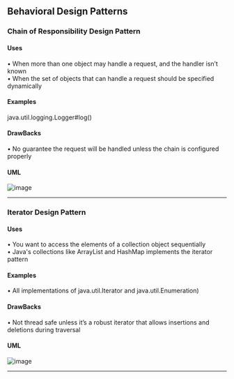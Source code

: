 ## Behavioral Design Patterns 

### Chain of Responsibility Design Pattern 
#### Uses 
• When more than one object may handle a
request, and the handler isn’t known <br /> 
• When the set of objects that can handle a
request should be specified dynamically<br /> 
#### Examples 
java.util.logging.Logger#log()
#### DrawBacks
• No guarantee the request will be handled
unless the chain is configured properly
#### UML 
![image](https://user-images.githubusercontent.com/60134186/173256099-858d671b-93de-4eca-a416-ac0187312fcb.png)
 <hr/>

### Iterator Design Pattern 
#### Uses 
• You want to access the elements of a
collection object sequentially<br />
• Java's collections like ArrayList and
HashMap implements the iterator pattern<br />
#### Examples 
• All implementations of java.util.Iterator
and java.util.Enumeration)
#### DrawBacks
• Not thread safe unless it’s a robust iterator that
allows insertions and deletions during traversal
#### UML 
![image](https://user-images.githubusercontent.com/60134186/173256145-045371bb-8070-4a0b-a997-d0891080717c.png)
 <hr/>












